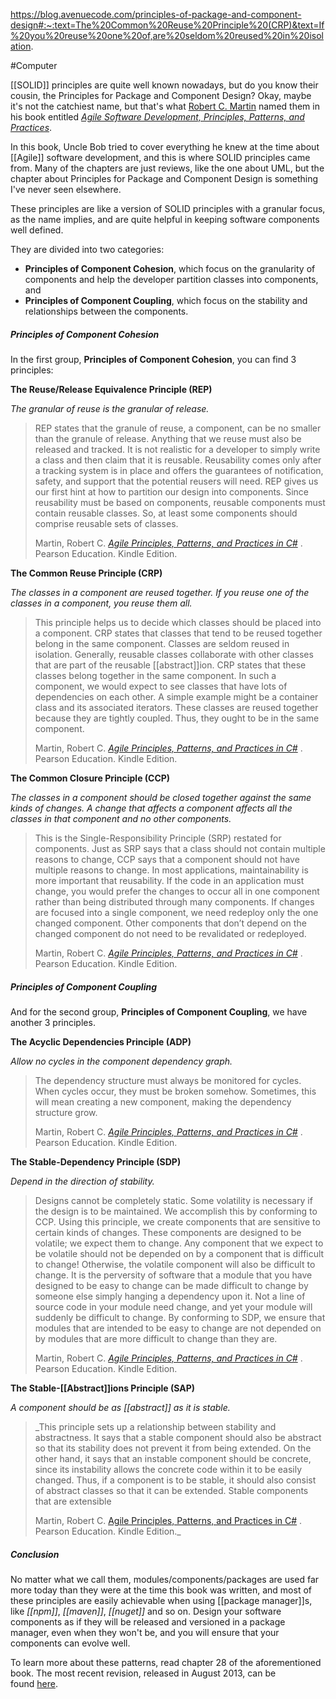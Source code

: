 https://blog.avenuecode.com/principles-of-package-and-component-design#:~:text=The%20Common%20Reuse%20Principle%20(CRP)&text=If%20you%20reuse%20one%20of,are%20seldom%20reused%20in%20isolation.

#Computer

[[SOLID]] principles are quite well known nowadays, but do you know their cousin, the Principles for Package and Component Design? Okay, maybe it's not the catchiest name, but that's what [Robert C. Martin](https://blog.cleancoder.com/) named them in his book entitled _[Agile Software Development, Principles, Patterns, and Practices](https://www.goodreads.com/book/show/84985.Agile_Software_Development_Principles_Patterns_and_Practices)_. 

In this book, Uncle Bob tried to cover everything he knew at the time about [[Agile]] software development, and this is where SOLID principles came from. Many of the chapters are just reviews, like the one about UML, but the chapter about Principles for Package and Component Design is something I've never seen elsewhere.

These principles are like a version of SOLID principles with a granular focus, as the name implies, and are quite helpful in keeping software components well defined.

They are divided into two categories:

-   **Principles of Component Cohesion**, which focus on the granularity of components and help the developer partition classes into components, and
-   **Principles of Component Coupling**, which focus on the stability and relationships between the components.

##### Principles of Component Cohesion

In the first group, **Principles of Component Cohesion**, you can find 3 principles:

**The Reuse/Release Equivalence Principle (REP)**

_The granular of reuse is the granular of release._

> REP states that the granule of reuse, a component, can be no smaller than the granule of release. Anything that we reuse must also be released and tracked. It is not realistic for a developer to simply write a class and then claim that it is reusable. Reusability comes only after a tracking system is in place and offers the guarantees of notification, safety, and support that the potential reusers will need. REP gives us our first hint at how to partition our design into components. Since reusability must be based on components, reusable components must contain reusable classes. So, at least some components should comprise reusable sets of classes.  
>   
> Martin, Robert C. [_Agile Principles, Patterns, and Practices in C#_](https://www.goodreads.com/book/show/84983.Agile_Principles_Patterns_and_Practices_in_C_) . Pearson Education. Kindle Edition.

**The Common Reuse Principle (CRP)**

_The classes in a component are reused together. If you reuse one of the classes in a component, you reuse them all._

> This principle helps us to decide which classes should be placed into a component. CRP states that classes that tend to be reused together belong in the same component. Classes are seldom reused in isolation. Generally, reusable classes collaborate with other classes that are part of the reusable [[abstract]]ion. CRP states that these classes belong together in the same component. In such a component, we would expect to see classes that have lots of dependencies on each other. A simple example might be a container class and its associated iterators. These classes are reused together because they are tightly coupled. Thus, they ought to be in the same component.  
>   
> Martin, Robert C. [_Agile Principles, Patterns, and Practices in C#_](https://www.goodreads.com/book/show/84983.Agile_Principles_Patterns_and_Practices_in_C_) . Pearson Education. Kindle Edition.

**The Common Closure Principle (CCP)**

_The classes in a component should be closed together against the same kinds of changes. A change that affects a component affects all the classes in that component and no other components._

> This is the Single-Responsibility Principle (SRP) restated for components. Just as SRP says that a class should not contain multiple reasons to change, CCP says that a component should not have multiple reasons to change. In most applications, maintainability is more important that reusability. If the code in an application must change, you would prefer the changes to occur all in one component rather than being distributed through many components. If changes are focused into a single component, we need redeploy only the one changed component. Other components that don’t depend on the changed component do not need to be revalidated or redeployed.  
>   
> Martin, Robert C. [_Agile Principles, Patterns, and Practices in C#_](https://www.goodreads.com/book/show/84983.Agile_Principles_Patterns_and_Practices_in_C_) . Pearson Education. Kindle Edition.

##### Principles of Component Coupling

And for the second group, **Principles of Component Coupling**, we have another 3 principles.

**The Acyclic Dependencies Principle (ADP)**

_Allow no cycles in the component dependency graph._

> The dependency structure must always be monitored for cycles. When cycles occur, they must be broken somehow. Sometimes, this will mean creating a new component, making the dependency structure grow.  
>   
> Martin, Robert C. [_Agile Principles, Patterns, and Practices in C#_](https://www.goodreads.com/book/show/84983.Agile_Principles_Patterns_and_Practices_in_C_) . Pearson Education. Kindle Edition.

**The Stable-Dependency Principle (SDP)**

_Depend in the direction of stability._

> Designs cannot be completely static. Some volatility is necessary if the design is to be maintained. We accomplish this by conforming to CCP. Using this principle, we create components that are sensitive to certain kinds of changes. These components are designed to be volatile; we expect them to change. Any component that we expect to be volatile should not be depended on by a component that is difficult to change! Otherwise, the volatile component will also be difficult to change. It is the perversity of software that a module that you have designed to be easy to change can be made difficult to change by someone else simply hanging a dependency upon it. Not a line of source code in your module need change, and yet your module will suddenly be difficult to change. By conforming to SDP, we ensure that modules that are intended to be easy to change are not depended on by modules that are more difficult to change than they are.  
>   
> Martin, Robert C. [_Agile Principles, Patterns, and Practices in C#_](https://www.goodreads.com/book/show/84983.Agile_Principles_Patterns_and_Practices_in_C_) . Pearson Education. Kindle Edition.

**The Stable-[[Abstract]]ions Principle (SAP)**

_A component should be as [[abstract]] as it is stable._

> _This principle sets up a relationship between stability and abstractness. It says that a stable component should also be abstract so that its stability does not prevent it from being extended. On the other hand, it says that an instable component should be concrete, since its instability allows the concrete code within it to be easily changed. Thus, if a component is to be stable, it should also consist of abstract classes so that it can be extended. Stable components that are extensible  
>   
> Martin, Robert C. [Agile Principles, Patterns, and Practices in C#](https://www.goodreads.com/book/show/84983.Agile_Principles_Patterns_and_Practices_in_C_) . Pearson Education. Kindle Edition._

##### Conclusion

No matter what we call them, modules/components/packages are used far more today than they were at the time this book was written, and most of these principles are easily achievable when using [[package manager]]s, like _[[npm]]_, _[[maven]]_, _[[nuget]]_ and so on. Design your software components as if they will be released and versioned in a package manager, even when they won't be, and you will ensure that your components can evolve well.

To learn more about these patterns, read chapter 28 of the aforementioned book. The most recent revision, released in August 2013, can be found [here](https://www.goodreads.com/book/show/24814960-agile-software-development-principles-patterns-and-practices).